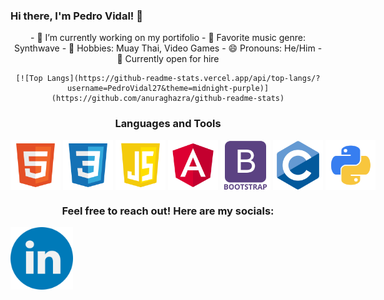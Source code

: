 ### Hi there, I'm Pedro Vidal! 👋
<div align="center">
  <div>
    - 🔭 I’m currently working on my portifolio
    - 🎵 Favorite music genre: Synthwave
    - 🥋 Hobbies: Muay Thai, Video Games
    - 😄 Pronouns: He/Him
    - 💼 Currently open for hire
  </div>
  <div>
    
    [![Top Langs](https://github-readme-stats.vercel.app/api/top-langs/?username=PedroVidal27&theme=midnight-purple)](https://github.com/anuraghazra/github-readme-stats)
    
  </div>
</div>

<h3 align="center">Languages and Tools</h3>
<div align="center" style="display: flex; align-items: center">
  <img src="./HTML5 Logo.png" alt="HTML" style="width: 80px; height: auto"\>
  &nbsp;
  &nbsp;
  &nbsp;
  <img src="./CSS Logo.png" alt="CSS" style="width: 80px; height: auto"\>
  &nbsp;
  &nbsp;
  &nbsp;
  <img src="./Javascript Logo.png" alt="Javascript" style="width: 80px; height: auto"\>
  &nbsp;
  &nbsp;
  &nbsp;
  <img src="./Angular Logo.png" alt="Angular" style="width: 80px; height: auto"\>
  &nbsp;
  &nbsp;
  &nbsp;
  <img src="./Bootstrap Logo.png" alt="Bootstrap" style="width: 80px; height: auto"\>
  &nbsp;
  &nbsp;
  &nbsp;
  <img src="./C Logo.png" alt="C" style="width: 80px; height: auto"\>
  &nbsp;
  &nbsp;
  &nbsp;
  <img src="./Python Logo.png" alt="Python" style="width: 80px; height: auto"\>
</div>

<h3 align="center">Feel free to reach out! Here are my socials:</h3>
<div align="center" style="display: flex; align-items: center">
  <a href="https://www.linkedin.com/in/pedro-c-vidal/"><img src="./LinkedIn Logo.png" alt="LinkedIn" style="width: 100px; height: auto"\></a>
</div>
&nbsp;
&nbsp;
&nbsp;
